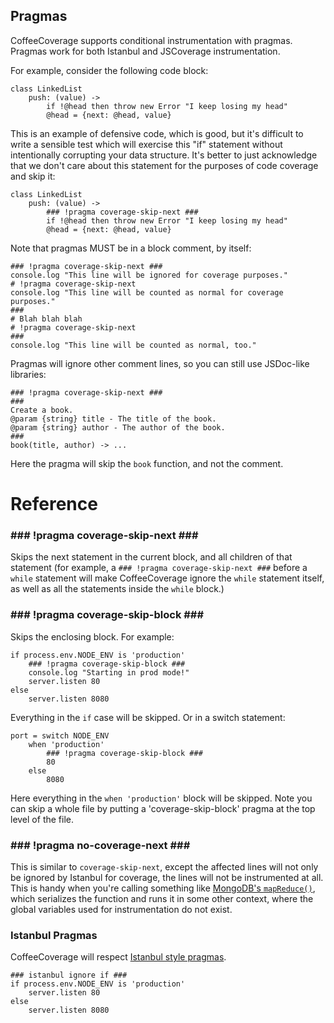 Pragmas
-------

CoffeeCoverage supports conditional instrumentation with pragmas.  Pragmas work for both Istanbul
and JSCoverage instrumentation.

For example, consider the following code block:

    class LinkedList
        push: (value) ->
            if !@head then throw new Error "I keep losing my head"
            @head = {next: @head, value}

This is an example of defensive code, which is good, but it's difficult to write a sensible test
which will exercise this "if" statement without intentionally corrupting your data structure.
It's better to just acknowledge that we don't care about this statement for the purposes of
code coverage and skip it:

    class LinkedList
        push: (value) ->
            ### !pragma coverage-skip-next ###
            if !@head then throw new Error "I keep losing my head"
            @head = {next: @head, value}

Note that pragmas MUST be in a block comment, by itself:

    ### !pragma coverage-skip-next ###
    console.log "This line will be ignored for coverage purposes."
    # !pragma coverage-skip-next
    console.log "This line will be counted as normal for coverage purposes."
    ###
    # Blah blah blah
    # !pragma coverage-skip-next
    ###
    console.log "This line will be counted as normal, too."

Pragmas will ignore other comment lines, so you can still use JSDoc-like libraries:

    ### !pragma coverage-skip-next ###
    ###
    Create a book.
    @param {string} title - The title of the book.
    @param {string} author - The author of the book.
    ###
    book(title, author) -> ...

Here the pragma will skip the `book` function, and not the comment.

Reference
=========

### ### !pragma coverage-skip-next ### ###

Skips the next statement in the current block, and all children of that statement (for example,
a `### !pragma coverage-skip-next ###` before a `while` statement will make CoffeeCoverage ignore
the `while` statement itself, as well as all the statements inside the `while` block.)

### ### !pragma coverage-skip-block ### ###

Skips the enclosing block.  For example:

    if process.env.NODE_ENV is 'production'
        ### !pragma coverage-skip-block ###
        console.log "Starting in prod mode!"
        server.listen 80
    else
        server.listen 8080

Everything in the `if` case will be skipped.  Or in a switch statement:

    port = switch NODE_ENV
        when 'production'
            ### !pragma coverage-skip-block ###
            80
        else
            8080

Here everything in the `when 'production'` block will be skipped.  Note you can skip a whole file by putting a
'coverage-skip-block' pragma at the top level of the file.

### ### !pragma no-coverage-next ### ###

This is similar to `coverage-skip-next`, except the affected lines will not only be ignored by
Istanbul for coverage, the lines will not be instrumented at all.  This is handy when you're
calling something like [MongoDB's `mapReduce()`](http://docs.mongodb.org/manual/reference/method/db.collection.mapReduce/#mapreduce-reduce-mtd),
which serializes the function and runs it in some other context, where the global variables used
for instrumentation do not exist.

### Istanbul Pragmas

CoffeeCoverage will respect [Istanbul style pragmas](https://github.com/gotwarlost/istanbul#ignoring-code-for-coverage).

    ### istanbul ignore if ###
    if process.env.NODE_ENV is 'production'
        server.listen 80
    else
        server.listen 8080

